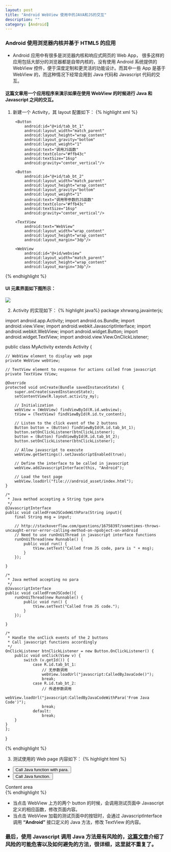 ```yaml
---
layout: post
title: "Android WebView 使用中的JAVA和JS的交互"
description: ""
category: [Android]
---
```


### Android 使用浏览器内核并基于 HTML5 的应用

- Android 应用中有很多是浏览器内核和响应式网页的 Web App， 很多这样的应用包括大部分的浏览器都是自带内核的，没有使用 Android 系统提供的 WebView 控件，便于深度定制和更灵活的功能设计。而其中一些 App 是基于 WebView 的，而这种情况下经常会用到 Java 代码和 Javascript 代码的交互。

#### 这篇文章用一个应用程序来演示如果在使用 WebView 的时候进行 Java 和 Javascript 之间的交互。

1. 新建一个 Activity，其 layout 配置如下：
{% highlight xml %}
<RelativeLayout xmlns:android="http://schemas.android.com/apk/res/android"
    xmlns:tools="http://schemas.android.com/tools"
    android:layout_width="match_parent"
    android:layout_height="match_parent"
    android:paddingLeft="@dimen/activity_horizontal_margin"
    android:paddingRight="@dimen/activity_horizontal_margin"
    android:paddingTop="@dimen/activity_vertical_margin"
    android:paddingBottom="@dimen/activity_vertical_margin"
    tools:context=".MyActivity">

    <TextView
        android:id="@+id/tv_content"
        android:text="@string/hello_world"
        android:layout_width="wrap_content"
        android:layout_height="wrap_content" />


    <LinearLayout
        android:id="@+id/tab_item_container"
        android:layout_width="match_parent"
        android:layout_height="wrap_content"
        android:layout_below="@+id/tv_content"
        android:layout_centerVertical="true"
        android:gravity="bottom"
        android:background="#3c3c3c"
        android:orientation="vertical" >

        <Button
            android:id="@+id/tab_bt_1"
            android:layout_width="match_parent"
            android:layout_height="wrap_content"
            android:layout_gravity="bottom"
            android:layout_weight="1"
            android:text="调用JS函数"
            android:textColor="#ffb43c"
            android:textSize="16sp"
            android:gravity="center_vertical"/>

        <Button
            android:id="@+id/tab_bt_2"
            android:layout_width="match_parent"
            android:layout_height="wrap_content"
            android:layout_gravity="bottom"
            android:layout_weight="1"
            android:text="调用带参数的JS函数"
            android:textColor="#ffb43c"
            android:textSize="16sp"
            android:gravity="center_vertical"/>
    </LinearLayout>

    <LinearLayout
        android:id="@+id/content_container"
        android:layout_width="match_parent"
        android:layout_height="match_parent"
        android:layout_below="@+id/tab_item_container"
        android:orientation="vertical">

        <TextView
            android:text="WebView"
            android:layout_width="wrap_content"
            android:layout_height="wrap_content"
            android:layout_margin="3dp"/>

        <WebView
            android:id="@+id/webview"
            android:layout_width="match_parent"
            android:layout_height="wrap_content"
            android:layout_margin="3dp"/>
    </LinearLayout>

</RelativeLayout>
{% endhighlight %}

#### UI 元素界面如下图所示：
![][mainui]

2. Activity 的实现如下：
{% highlight java%}
package xhrwang.javainterjs;

import android.app.Activity;
import android.os.Bundle;
import android.view.View;
import android.webkit.JavascriptInterface;
import android.webkit.WebView;
import android.widget.Button;
import android.widget.TextView;
import android.view.View.OnClickListener;


public class MyActivity extends Activity {

	// WebView element to display web page
    private WebView webView;
    
    // TextView element to response for actions called from javascript
    private TextView tView;

    @Override
    protected void onCreate(Bundle savedInstanceState) {
        super.onCreate(savedInstanceState);
        setContentView(R.layout.activity_my);
        
        // Initialization
        webView = (WebView) findViewById(R.id.webview);
        tView = (TextView) findViewById(R.id.tv_content);

        // Listen to the click event of the 2 buttons
        Button button = (Button) findViewById(R.id.tab_bt_1);
        button.setOnClickListener(btnClickListener);
        button = (Button) findViewById(R.id.tab_bt_2);
        button.setOnClickListener(btnClickListener);

        // Allow javascript to execute
        webView.getSettings().setJavaScriptEnabled(true);
        
        // Define the interface to be called in javascript
        webView.addJavascriptInterface(this, "Android");
        
        // Load the test page
        webView.loadUrl("file:///android_asset/index.html");
    }

    /*
     * Java method accepting a String type para
     */
    @JavascriptInterface
    public void calledFromJSCodeWithPara(String input){
        final String msg = input;
        
        // http://stackoverflow.com/questions/16758397/sometimes-throws-uncaught-error-error-calling-method-on-npobject-on-android
        // Need to use runOnUiThread in javascript interface functions
        runOnUiThread(new Runnable() {
            public void run() {
                tView.setText("Called from JS code, para is " + msg);
            }
        });

    }

    /*
     * Java method accepting no para
     */
    @JavascriptInterface
    public void calledFromJSCode(){
        runOnUiThread(new Runnable() {
            public void run() {
                tView.setText("Called from JS code.");
            }
        });

    }

    /*
     * Handle the onClick events of the 2 buttons
     * Call javascript functions accordingly
     */
    OnClickListener btnClickListener = new Button.OnClickListener() {
        public void onClick(View v) {
            switch (v.getId()) {
                case R.id.tab_bt_1:
                    // 无参数调用
                    webView.loadUrl("javascript:CalledByJavaCode()");
                    break;
                case R.id.tab_bt_2:
                    // 传递参数调用
                    webView.loadUrl("javascript:CalledByJavaCodeWithPara('From Java Code')");
                    break;
                default:
                    break;
        }
    }
    };
}

{% endhighlight %}

3. 测试使用的 Web page 内容如下：
{% highlight html %}
<!DOCTYPE html>
<html>
<head>
<meta http-equiv="Content-Type" content="text/html; charset=UTF-8">
<script type="text/javascript">
      function CalledByJavaCode() {
	       document.getElementById("content").innerHTML =     
         "java调用了js函数: CalledByJavaCode()";  
      }
	  
	  function CalledByJavaCodeWithPara(arg) {
	       document.getElementById("content").innerHTML =     
         "java调用了js函数: CalledByJavaCodeWithPara(arg)<br/>Para: " + arg;  
      }
</script>
</head>
<body >
            <ul>
                <li><button type="button" onClick="window.Android.calledFromJSCodeWithPara('I am from JS')">Call Java function with para.</button></li>
                <li><button type="button" onClick="window.Android.calledFromJSCode()">Call Java function.</button></li>
            </ul>
			<div id = "content">
			Content area 
			</div>
</body>
</html>
{% endhighlight %}

- 当点击 WebView 上方的两个 button 的时候，会调用测试页面中 Javascript 定义的相应函数，修改页面内容。
- 当点击 WebView 加载的测试页面中的按钮时，会通过 JavascriptInterface 调用 __“Android”__ 接口定义的 Java 方法，修改 TextView 的内容。

### 最后，使用 Javascript 调用 Java 方法是有风险的，[这篇文章][1]介绍了风险的可能危害以及如何避免的方法，很详细，这里就不重复了。

[1]: http://blog.csdn.net/thestoryoftony/article/details/12061023 
[mainui]: /images/javajs.png


